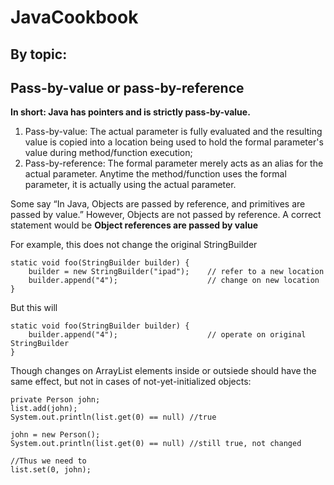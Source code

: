 # JavaCookbook

## By topic:





## Pass-by-value or pass-by-reference
**In short: Java has pointers and is strictly pass-by-value.**    
1. Pass-by-value: The actual parameter is fully evaluated and the resulting value is copied into a location being used to hold the formal parameter's value during method/function execution;  
2. Pass-by-reference: The formal parameter merely acts as an alias for the actual parameter. Anytime the method/function uses the formal parameter, it is actually using the actual parameter.  

Some say “In Java, Objects are passed by reference, and primitives are passed by value.” However, Objects are not passed by reference. A correct statement would be __Object references are passed by value__


For example, this does not change the original StringBuilder
```
static void foo(StringBuilder builder) {
    builder = new StringBuilder("ipad");    // refer to a new location
    builder.append("4");                    // change on new location
}
```
But this will
```
static void foo(StringBuilder builder) {
    builder.append("4");                    // operate on original StringBuilder
}
```
  
  
Though changes on ArrayList elements inside or outsiede should have the same effect, but not in cases of not-yet-initialized objects:

```
private Person john;
list.add(john);
System.out.println(list.get(0) == null) //true

john = new Person();
System.out.println(list.get(0) == null) //still true, not changed

//Thus we need to 
list.set(0, john);
```


